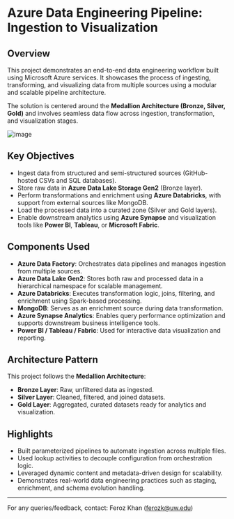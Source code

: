 # Azure Data Engineering Pipeline: Ingestion to Visualization

## Overview

This project demonstrates an end-to-end data engineering workflow built using Microsoft Azure services. It showcases the process of ingesting, transforming, and visualizing data from multiple sources using a modular and scalable pipeline architecture.

The solution is centered around the **Medallion Architecture (Bronze, Silver, Gold)** and involves seamless data flow across ingestion, transformation, and visualization stages.

![image](https://github.com/user-attachments/assets/402b00fc-5dad-4407-b42b-3b1407cc15d1)

## Key Objectives

- Ingest data from structured and semi-structured sources (GitHub-hosted CSVs and SQL databases).
- Store raw data in **Azure Data Lake Storage Gen2** (Bronze layer).
- Perform transformations and enrichment using **Azure Databricks**, with support from external sources like MongoDB.
- Load the processed data into a curated zone (Silver and Gold layers).
- Enable downstream analytics using **Azure Synapse** and visualization tools like **Power BI**, **Tableau**, or **Microsoft Fabric**.

## Components Used

- **Azure Data Factory**: Orchestrates data pipelines and manages ingestion from multiple sources.
- **Azure Data Lake Gen2**: Stores both raw and processed data in a hierarchical namespace for scalable management.
- **Azure Databricks**: Executes transformation logic, joins, filtering, and enrichment using Spark-based processing.
- **MongoDB**: Serves as an enrichment source during data transformation.
- **Azure Synapse Analytics**: Enables query performance optimization and supports downstream business intelligence tools.
- **Power BI / Tableau / Fabric**: Used for interactive data visualization and reporting.

## Architecture Pattern

This project follows the **Medallion Architecture**:
- **Bronze Layer**: Raw, unfiltered data as ingested.
- **Silver Layer**: Cleaned, filtered, and joined datasets.
- **Gold Layer**: Aggregated, curated datasets ready for analytics and visualization.

## Highlights

- Built parameterized pipelines to automate ingestion across multiple files.
- Used lookup activities to decouple configuration from orchestration logic.
- Leveraged dynamic content and metadata-driven design for scalability.
- Demonstrates real-world data engineering practices such as staging, enrichment, and schema evolution handling.

---

For any queries/feedback, contact: Feroz Khan (ferozk@uw.edu)
